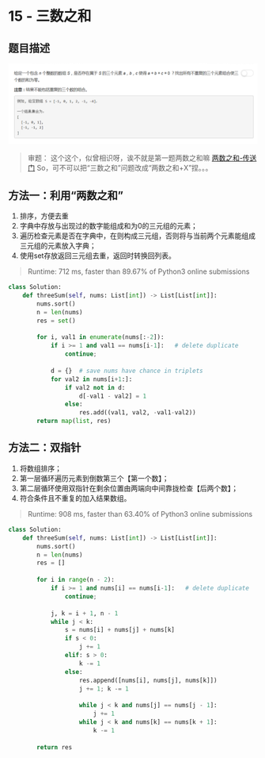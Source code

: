 # 15 - 三数之和

## 题目描述
![problem](images/15.png)

<!-- more -->

>审题：
这个这个，似曾相识呀，诶不就是第一题两数之和嘛
[两数之和-传送门](https://rosevil1874.github.io/2018/04/05/1.%E4%B8%A4%E6%95%B0%E4%B9%8B%E5%92%8C/#more)
So，可不可以把“三数之和”问题改成“两数之和+X”捏。。。

## 方法一：利用“两数之和”
1. 排序，方便去重
2. 字典中存放与出现过的数字能组成和为0的三元组的元素；
3. 遍历检查元素是否在字典中，在则构成三元组，否则将与当前两个元素能组成三元组的元素放入字典；
4. 使用set存放返回三元组去重，返回时转换回列表。

> Runtime: 712 ms, faster than 89.67% of Python3 online submissions

```python
class Solution:
    def threeSum(self, nums: List[int]) -> List[List[int]]:
        nums.sort()
        n = len(nums)
        res = set()
        
        for i, val1 in enumerate(nums[:-2]):
            if i >= 1 and val1 == nums[i-1]:   # delete duplicate
                continue;
                
            d = {}  # save nums have chance in triplets
            for val2 in nums[i+1:]:
                if val2 not in d:
                    d[-val1 - val2] = 1
                else:
                    res.add((val1, val2, -val1-val2))
        return map(list, res)
```


## 方法二：双指针
1. 将数组排序；
2. 第一层循环遍历元素到倒数第三个【第一个数】；
3. 第二层循环使用双指针在剩余位置由两端向中间靠拢检查【后两个数】；
4. 符合条件且不重复的加入结果数组。

> Runtime: 908 ms, faster than 63.40% of Python3 online submissions

```python
class Solution:
    def threeSum(self, nums: List[int]) -> List[List[int]]:
        nums.sort()
        n = len(nums)
        res = []
        
        for i in range(n - 2):
            if i >= 1 and nums[i] == nums[i-1]:   # delete duplicate
                continue;
                
            j, k = i + 1, n - 1
            while j < k:
                s = nums[i] + nums[j] + nums[k]
                if s < 0:
                    j += 1
                elif: s > 0:
                    k -= 1
                else:
                    res.append([nums[i], nums[j], nums[k]])
                    j += 1; k -= 1
                    
                    while j < k and nums[j] == nums[j - 1]:
                        j += 1
                    while j < k and nums[k] == nums[k + 1]:
                        k -= 1
                
        return res
```
